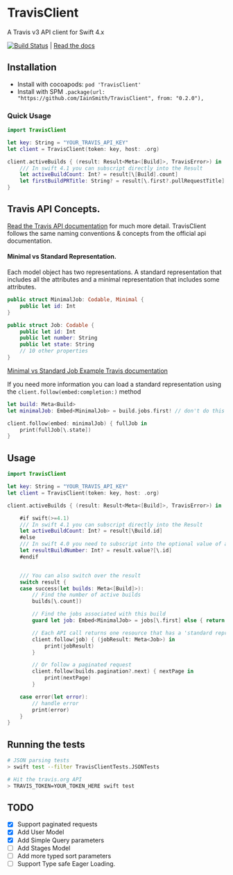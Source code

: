 # TravisClient

A Travis v3 API client for Swift 4.x

[![Build Status](https://travis-ci.org/iainsmith/TravisClient.svg?branch=master)](https://travis-ci.org/iainsmith/TravisClient) | [Read the docs](https://iainsmith.github.io/TravisClient/index.html)

## Installation

* Install with cocoapods: `pod 'TravisClient'`
* Install with SPM `.package(url: "https://github.com/IainSmith/TravisClient", from: "0.2.0"),`

### Quick Usage

```swift
import TravisClient

let key: String = "YOUR_TRAVIS_API_KEY"
let client = TravisClient(token: key, host: .org)

client.activeBuilds { (result: Result<Meta<[Build]>, TravisError>) in
    /// In swift 4.1 you can subscript directly into the Result
    let activeBuildCount: Int? = result[\[Build].count]
    let firstBuildPRTitle: String? = result[\.first?.pullRequestTitle]
}
```

## Travis API Concepts.

[Read the Travis API documentation](https://developer.travis-ci.com/gettingstarted) for much more detail. TravisClient follows the same naming conventions & concepts from the official api documentation.

#### Minimal vs Standard Representation.

Each model object has two representations. A standard representation that includes all the attributes and a minimal representation that includes some attributes.

```swift
public struct MinimalJob: Codable, Minimal {
    public let id: Int
}

public struct Job: Codable {
    public let id: Int
    public let number: String
    public let state: String
    // 10 other properties
}
```

[Minimal vs Standard Job Example Travis documentation](https://developer.travis-ci.com/resource/job#Job)

If you need more information you can load a standard representation using the `client.follow(embed:completion:)` method

```swift
let build: Meta<Build>
let minimalJob: Embed<MinimalJob> = build.jobs.first! // don't do this in production code

client.follow(embed: minimalJob) { fullJob in
    print(fullJob[\.state])
}
```

## Usage

```swift
import TravisClient

let key: String = "YOUR_TRAVIS_API_KEY"
let client = TravisClient(token: key, host: .org)

client.activeBuilds { (result: Result<Meta<[Build]>, TravisError>) in

    #if swift(>=4.1)
    /// In swift 4.1 you can subscript directly into the Result
    let activeBuildCount: Int? = result[\Build.id]
    #else
    /// In swift 4.0 you need to subscript into the optional value of a result.
    let resultBuildNumber: Int? = result.value?[\.id]
    #endif


    /// You can also switch over the result
    switch result {
    case success(let builds: Meta<[Build]>):
        // Find the number of active builds
        builds[\.count])

        // Find the jobs associated with this build
        guard let job: Embed<MinimalJob> = jobs[\.first] else { return }

        // Each API call returns one resource that has a 'standard representation' full object in this case  supports hyper media so you can easily load the full object in a second request.
        client.follow(job) { (jobResult: Meta<Job>) in
            print(jobResult)
        }

        // Or follow a paginated request
        client.follow(builds.pagination?.next) { nextPage in
            print(nextPage)
        }

    case error(let error):
        // handle error
        print(error)
    }
}
```

## Running the tests

```sh
# JSON parsing tests
> swift test --filter TravisClientTests.JSONTests

# Hit the travis.org API  
> TRAVIS_TOKEN=YOUR_TOKEN_HERE swift test
```

## TODO

* [x] Support paginated requests
* [x] Add User Model
* [x] Add Simple Query parameters
* [ ] Add Stages Model
* [ ] Add more typed sort parameters
* [ ] Support Type safe Eager Loading.